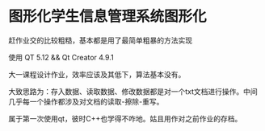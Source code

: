 # 图形化学生信息管理系统图形化
赶作业交的比较粗糙，基本都是用了最简单粗暴的方法实现  

使用 QT 5.12 && Qt Creator 4.9.1   

大一课程设计作业，效率应该及其低下，算法基本没有。

大致思路为：存入数据、读取数据、修改数据都是对一个txt文档进行操作。中间几乎每一个操作都涉及对文档的读取-擦除-重写。

属于第一次使用qt，彼时C++也学得不咋地。姑且用作对之前作业的存档。
